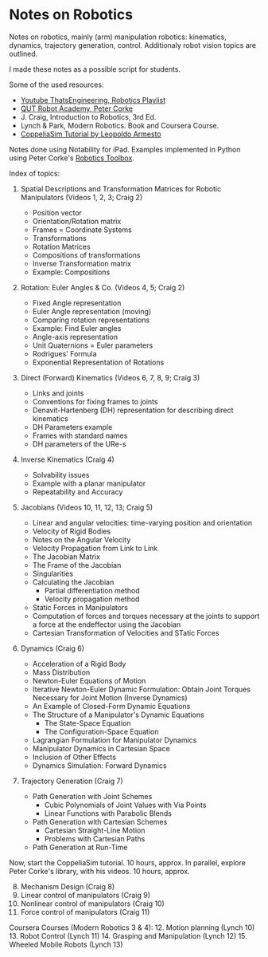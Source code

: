 # Notes on Robotics

Notes on robotics, mainly (arm) manipulation robotics: kinematics, dynamics, trajectory generation, control. Additionaly robot vision topics are outlined.

I made these notes as a possible script for students.

Some of the used resources:

- [Youtube ThatsEngineering, Robotics Playlist](https://www.youtube.com/playlist?list=PLZaGkBteQK3HQFSWDM7-yRQWTd86DeDIY)
- [QUT Robot Academy, Peter Corke](https://robotacademy.net.au/)
- J. Craig, Introduction to Robotics, 3rd Ed.
- Lynch & Park, Modern Robotics. Book and Coursera Course.
- [CoppeliaSim Tutorial by Leopoldo Armesto](https://www.youtube.com/playlist?list=PLjzuoBhdtaXOYfcZOPS98uDTf4aAoDSRR)

Notes done using Notability for iPad.
Examples implemented in Python using Peter Corke's [Robotics Toolbox](https://github.com/petercorke/robotics-toolbox-python).

Index of topics:

1. Spatial Descriptions and Transformation Matrices for Robotic Manipulators (Videos 1, 2, 3; Craig 2)
    - Position vector
    - Orientation/Rotation matrix
    - Frames = Coordinate Systems
    - Transformations
    - Rotation Matrices
    - Compositions of transformations
    - Inverse Transformation matrix
    - Example: Compositions
    
2. Rotation: Euler Angles & Co. (Videos 4, 5; Craig 2)
    - Fixed Angle representation
    - Euler Angle representation (moving)
    - Comparing rotation representations
    - Example: Find Euler angles
    - Angle-axis representation
    - Unit Quaternions = Euler parameters
    - Rodrigues' Formula
    - Exponential Representation of Rotations

3. Direct (Forward) Kinematics (Videos 6, 7, 8, 9; Craig 3)
    - Links and joints
    - Conventions for fixing frames to joints
    - Denavit-Hartenberg (DH) representation for describing direct kinematics
    - DH Parameters example
    - Frames with standard names
    - DH parameters of the URe-s

4. Inverse Kinematics (Craig 4)
    - Solvability issues
    - Example with a planar manipulator
    - Repeatability and Accuracy

5. Jacobians (Videos 10, 11, 12, 13; Craig 5)
    - Linear and angular velocities: time-varying position and orientation
    - Velocity of Rigid Bodies
    - Notes on the Angular Velocity
    - Velocity Propagation from Link to Link
    - The Jacobian Matrix
    - The Frame of the Jacobian
    - Singularities
    - Calculating the Jacobian
        - Partial differentiation method
        - Velocity propagation method
    - Static Forces in Manipulators
    - Computation of forces and torques necessary at the joints to support a force at the endeffector using the Jacobian
    - Cartesian Transformation of Velocities and STatic Forces

6. Dynamics (Craig 6)
    - Acceleration of a Rigid Body
    - Mass Distribution
    - Newton-Euler Equations of Motion
    - Iterative Newton-Euler Dynamic Formulation: Obtain Joint Torques Necessary for Joint Motion (Inverse Dynamics)
    - An Example of Closed-Form Dynamic Equations
    - The Structure of a Manipulator's Dynamic Equations
        - The State-Space Equation
        - The Configuration-Space Equation
    - Lagrangian Formulation for Manipulator Dynamics
    - Manipulator Dynamics in Cartesian Space
    - Inclusion of Other Effects
    - Dynamics Simulation: Forward Dynamics

7. Trajectory Generation (Craig 7)
    - Path Generation with Joint Schemes
        - Cubic Polynomials of Joint Values with Via Points
        - Linear Functions with Parabolic Blends
    - Path Generation with Cartesian Schemes
        - Cartesian Straight-Line Motion
        - Problems with Cartesian Paths
    - Path Generation at Run-Time

Now, start the CoppeliaSim tutorial.
10 hours, approx.
In parallel, explore Peter Corke's library, with his videos.
10 hours, approx.

8. Mechanism Design (Craig 8)
9. Linear control of manipulators (Craig 9)
10. Nonlinear control of manipulators (Craig 10)
11. Force control of manipulators (Craig 11)

Coursera Courses (Modern Robotics 3 & 4):
12. Motion planning (Lynch 10)
13. Robot Control (Lynch 11)
14. Grasping and Manipulation (Lynch 12)
15. Wheeled Mobile Robots (Lynch 13)
